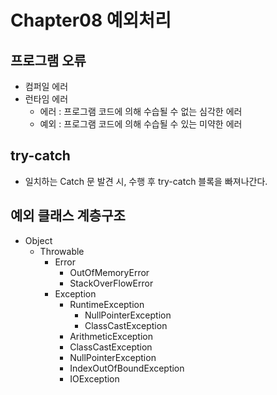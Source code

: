 # Chapter08 예외처리

## 프로그램 오류
- 컴퍼일 에러
- 런타임 에러
  - 에러 : 프로그램 코드에 의해 수습될 수 없는 심각한 에러
  - 예외 : 프로그램 코드에 의해 수습될 수 있는 미약한 에러
  

## try-catch
- 일치하는 Catch 문 발견 시, 수행 후 try-catch 블록을 빠져나간다.

## 예외 클래스 계층구조
- Object
  - Throwable
    - Error
      - OutOfMemoryError
      - StackOverFlowError
    - Exception
      - RuntimeException
        - NullPointerException
        - ClassCastException
      - ArithmeticException
      - ClassCastException
      - NullPointerException
      - IndexOutOfBoundException
      - IOException
